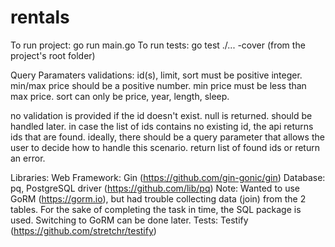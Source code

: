 # rentals

To run project: go run main.go
To run tests: go test ./... -cover (from the project's root folder)

Query Paramaters validations:
id(s), limit, sort must be positive integer.
min/max price should be a positive number. min price must be less than max price.
sort can only be price, year, length, sleep.

no validation is provided if the id doesn't exist. null is returned. should be handled later.
in case the list of ids contains no existing id, the api returns ids that are found.
ideally, there should be a query parameter that allows the user to decide how to handle this scenario. return list of found ids or return an error. 

Libraries:
Web Framework: Gin (https://github.com/gin-gonic/gin)
Database: pq, PostgreSQL driver (https://github.com/lib/pq)
Note: Wanted to use GoRM (https://gorm.io), but had trouble collecting data (join) from the 2 tables.
For the sake of completing the task in time, the SQL package is used.
Switching to GoRM can be done later.
Tests: Testify (https://github.com/stretchr/testify)
